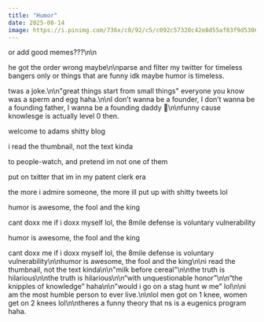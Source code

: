 ```yaml
---
title: "Humor"
date: 2025-08-14
image: https://i.pinimg.com/736x/c0/92/c5/c092c57320c42e8d55af83f9d5306314.jpg
---
```


or add good memes???\n\n

he got the order wrong maybe\n\nparse and filter my twitter for timeless bangers only or things that are funny idk maybe humor is timeless.

twas a joke.\n\n"great things start from small things" everyone you know was a sperm and egg haha.\n\nI don’t wanna be a founder, I don’t wanna be a founding father, I wanna be a founding daddy 😤\n\nfunny cause knowlesge is actually level 0 then.

welcome to adams shitty blog

i read the thumbnail, not the text kinda

to people-watch, and pretend im not one of them


put on txitter that im in my patent clerk era

the more i admire someone, the more ill put up with shitty tweets lol

humor is awesome, the fool and the king

cant doxx me if i doxx myself lol, the 8mile defense is voluntary vulnerability

humor is awesome, the fool and the king

cant doxx me if i doxx myself lol, the 8mile defense is voluntary vulnerability\n\nhumor is awesome, the fool and the king\n\ni read the thumbnail, not the text kinda\n\n"milk before cereal"\n\nthe truth is hilarious\n\nthe truth is hilarious\n\n“with unquestionable honor”\n\n“the knipples of knowledge” haha\n\n"would i go on a stag hunt w me" lol\n\ni am the most humble person to ever live.\n\nlol men got on 1 knee, women get on 2 knees lol\n\ntheres a funny theory that ns is a eugenics program haha.
